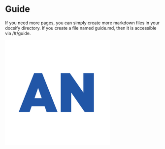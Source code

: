 # Guide

If you need more pages, you can simply create more markdown files in your docsify directory. If you create a file named guide.md, then it is accessible via /#/guide.

![](_images/logo.png)
